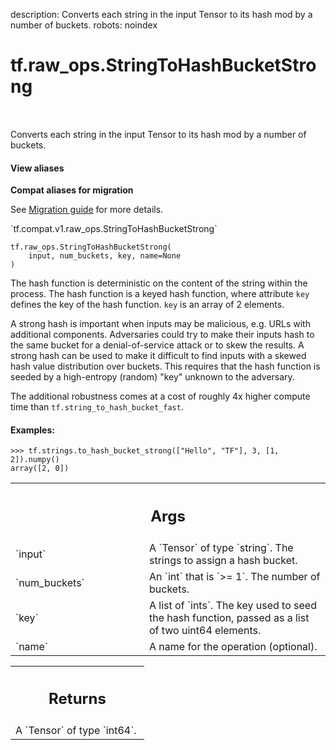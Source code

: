 description: Converts each string in the input Tensor to its hash mod by a number of buckets.
robots: noindex

# tf.raw_ops.StringToHashBucketStrong

<!-- Insert buttons and diff -->

<table class="tfo-notebook-buttons tfo-api nocontent" align="left">

</table>



Converts each string in the input Tensor to its hash mod by a number of buckets.


<section class="expandable">
  <h4 class="showalways">View aliases</h4>
  <p>
<b>Compat aliases for migration</b>
<p>See
<a href="https://www.tensorflow.org/guide/migrate">Migration guide</a> for
more details.</p>
<p>`tf.compat.v1.raw_ops.StringToHashBucketStrong`</p>
</p>
</section>

<pre class="devsite-click-to-copy prettyprint lang-py tfo-signature-link">
<code>tf.raw_ops.StringToHashBucketStrong(
    input, num_buckets, key, name=None
)
</code></pre>



<!-- Placeholder for "Used in" -->

The hash function is deterministic on the content of the string within the
process. The hash function is a keyed hash function, where attribute `key`
defines the key of the hash function. `key` is an array of 2 elements.

A strong hash is important when inputs may be malicious, e.g. URLs with
additional components. Adversaries could try to make their inputs hash to the
same bucket for a denial-of-service attack or to skew the results. A strong
hash can be used to make it difficult to find inputs with a skewed hash value
distribution over buckets. This requires that the hash function is
seeded by a high-entropy (random) "key" unknown to the adversary.

The additional robustness comes at a cost of roughly 4x higher compute
time than `tf.string_to_hash_bucket_fast`.

#### Examples:



```
>>> tf.strings.to_hash_bucket_strong(["Hello", "TF"], 3, [1, 2]).numpy()
array([2, 0])
```

<!-- Tabular view -->
 <table class="responsive fixed orange">
<colgroup><col width="214px"><col></colgroup>
<tr><th colspan="2"><h2 class="add-link">Args</h2></th></tr>

<tr>
<td>
`input`<a id="input"></a>
</td>
<td>
A `Tensor` of type `string`. The strings to assign a hash bucket.
</td>
</tr><tr>
<td>
`num_buckets`<a id="num_buckets"></a>
</td>
<td>
An `int` that is `>= 1`. The number of buckets.
</td>
</tr><tr>
<td>
`key`<a id="key"></a>
</td>
<td>
A list of `ints`.
The key used to seed the hash function, passed as a list of two uint64
elements.
</td>
</tr><tr>
<td>
`name`<a id="name"></a>
</td>
<td>
A name for the operation (optional).
</td>
</tr>
</table>



<!-- Tabular view -->
 <table class="responsive fixed orange">
<colgroup><col width="214px"><col></colgroup>
<tr><th colspan="2"><h2 class="add-link">Returns</h2></th></tr>
<tr class="alt">
<td colspan="2">
A `Tensor` of type `int64`.
</td>
</tr>

</table>

